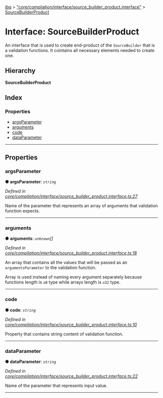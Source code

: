 [jbq](../README.md) > ["core/compilation/interface/source_builder_product.interface"](../modules/_core_compilation_interface_source_builder_product_interface_.md) > [SourceBuilderProduct](../interfaces/_core_compilation_interface_source_builder_product_interface_.sourcebuilderproduct.md)

# Interface: SourceBuilderProduct

An interface that is used to create end-product of the `SourceBuilder` that is a validation functions. It cointains all necessary elements needed to create one.

## Hierarchy

**SourceBuilderProduct**

## Index

### Properties

* [argsParameter](_core_compilation_interface_source_builder_product_interface_.sourcebuilderproduct.md#argsparameter)
* [arguments](_core_compilation_interface_source_builder_product_interface_.sourcebuilderproduct.md#arguments)
* [code](_core_compilation_interface_source_builder_product_interface_.sourcebuilderproduct.md#code)
* [dataParameter](_core_compilation_interface_source_builder_product_interface_.sourcebuilderproduct.md#dataparameter)

---

## Properties

<a id="argsparameter"></a>

###  argsParameter

**● argsParameter**: *`string`*

*Defined in [core/compilation/interface/source_builder_product.interface.ts:27](https://github.com/krnik/vjs-validator/blob/6a6427a/src/core/compilation/interface/source_builder_product.interface.ts#L27)*

Name of the parameter that represents an array of arguments that validation function expects.

___
<a id="arguments"></a>

###  arguments

**● arguments**: *`unknown`[]*

*Defined in [core/compilation/interface/source_builder_product.interface.ts:18](https://github.com/krnik/vjs-validator/blob/6a6427a/src/core/compilation/interface/source_builder_product.interface.ts#L18)*

An array that contains all the values that will be passed as an `argumentsParameter` to the validation function.

Array is used instead of naming every argument separately because functions length is `u8` type while arrays length is `u32` type.

___
<a id="code"></a>

###  code

**● code**: *`string`*

*Defined in [core/compilation/interface/source_builder_product.interface.ts:10](https://github.com/krnik/vjs-validator/blob/6a6427a/src/core/compilation/interface/source_builder_product.interface.ts#L10)*

Property that contains string content of validation function.

___
<a id="dataparameter"></a>

###  dataParameter

**● dataParameter**: *`string`*

*Defined in [core/compilation/interface/source_builder_product.interface.ts:22](https://github.com/krnik/vjs-validator/blob/6a6427a/src/core/compilation/interface/source_builder_product.interface.ts#L22)*

Name of the parameter that represents input value.

___

